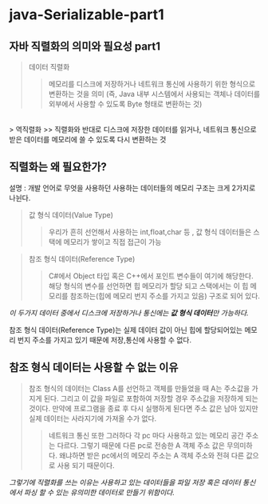 # java-Serializable-part1
## 자바 직렬화의 의미와 필요성 part1

> 데이터 직렬화
>> 메모리를 디스크에 저장하거나 네트워크 통신에 사용하기 위한 형식으로 변환하는 것을 의미
>> (즉, Java 내부 시스템에서 사용되는 객체나 데이터를 외부에서 사용할 수 있도록 Byte 형태로 변환하는 것)
<br>
> 역직렬화 
>> 직렬화와 반대로 디스크에 저장한 데이터를 읽거나, 네트워크 통신으로 받은 데이터를 메모리에 쓸 수 있도록 다시 변환하는 것

## 직렬화는 왜 필요한가?<br>
설명 : 개발 언어로 무엇을 사용하던 사용하는 데이터들의 메모리 구조는 크게 2가지로 나뉜다.
> 값 형식 데이터(Value Type)
>> 우리가 흔히 선언해서 사용하는 int,float,char 등 , 값 형식 데이터들은 스택에 메모리가 쌓이고 직접 접근이 가능

> 참조 형식 데이터(Reference Type)
>> C#에서 Object 타입 혹은 C++에서 포인트 변수들이 여기에 해당한다. 해당 형식의 변수를 선언하면 힙 메모리가 할당 되고 스택에서는 이 힙 메모리를 참조하는(힙에 메모리 번지 주소를 가지고 있음)
>> 구조로 되어 있다.

*이 두가지 데이터 중에서 디스크에 저장하거나 통신에는 **값 형식 데이터**만 가능하다.*<br>

참조 형식 데이터(Reference Type)는 실제 데이터 값이 아닌 힙에 할당되어있는 메모리 번지 주소를 가지고 있기 때문에 저장,통신에 사용할 수 없다.<br>

## 참조 형식 데이터는 사용할 수 없는 이유<br>
>참조 형식의 데이터는 Class A를 선언하고 객체를 만들었을 때 A는 주소값을 가지게 된다.
>그리고 이 값을 파일로 포함하여 저장할 경우 주소값을 저장하게 되는 것이다.
>만약에 프로그램을 종료 후 다시 실행하게 된다면 주소 값은 남아 있지만 실제 데이터는 사라지기에 가져올 수가 없다.
>>네트워크 통신 또한 그러하다
>>각 pc 마다 사용하고 있는 메모리 공간 주소는 다르다. 그렇기 때문에 다른 pc로 전송한 A 객체 주소 값은 무의미하다.
>>왜냐하면 받은 pc에서의 메모리 주소는 A 객체 주소와 전혀 다른 값으로 사용 되기 때문이다.

*그렇기에 직렬화를 쓰는 이유는 사용하고 있는 데이터들을 파일 저장 혹은 데이터 통신에서 파싱 할 수 있는 유의미한 데이터로 만들기 위함이다.*

